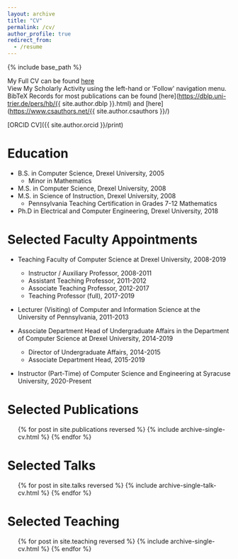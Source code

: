 ```yaml
---
layout: archive
title: "CV"
permalink: /cv/
author_profile: true
redirect_from:
  - /resume
---
```


{% include base_path %}

My Full CV can be found [here](/files/CV.pdf)    
View My Scholarly Activity using the left-hand or 'Follow' navigation menu.  
BibTeX Records for most publications can be found [here](https://dblp.uni-trier.de/pers/hb/{{ site.author.dblp }}.html)  and [here](https://www.csauthors.net/{{ site.author.csauthors }}/)
  
[ORCID CV]({{ site.author.orcid }}/print)

Education
======
* B.S. in Computer Science, Drexel University, 2005
  * Minor in Mathematics
* M.S. in Computer Science, Drexel University, 2008
* M.S. in Science of Instruction, Drexel University, 2008
  * Pennsylvania Teaching Certification in Grades 7-12 Mathematics
* Ph.D in Electrical and Computer Engineering, Drexel University, 2018

Selected Faculty Appointments
======
* Teaching Faculty of Computer Science at Drexel University, 2008-2019
  * Instructor / Auxiliary Professor, 2008-2011
  * Assistant Teaching Professor, 2011-2012
  * Associate Teaching Professor, 2012-2017
  * Teaching Professor (full), 2017-2019

* Lecturer (Visiting) of Computer and Information Science at the University of Pennsylvania, 2011-2013

* Associate Department Head of Undergraduate Affairs in the Department of Computer Science at Drexel University, 2014-2019
  * Director of Undergraduate Affairs, 2014-2015
  * Associate Department Head, 2015-2019

* Instructor (Part-Time) of Computer Science and Engineering at Syracuse University, 2020-Present

Selected Publications
======
  <ul>{% for post in site.publications reversed %}
    {% include archive-single-cv.html %}
  {% endfor %}</ul>
  
Selected Talks
======
  <ul>{% for post in site.talks reversed %}
    {% include archive-single-talk-cv.html %}
  {% endfor %}</ul>
  
Selected Teaching
======
  <ul>{% for post in site.teaching reversed %}
    {% include archive-single-cv.html %}
  {% endfor %}</ul>
